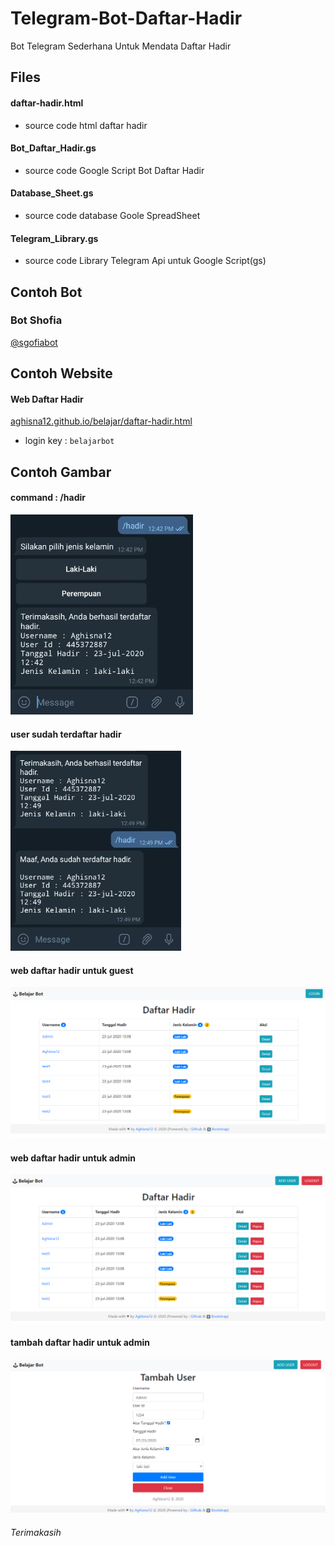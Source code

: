 # Telegram-Bot-Daftar-Hadir
Bot Telegram Sederhana Untuk Mendata Daftar Hadir

## Files
#### daftar-hadir.html
* source code html daftar hadir

#### Bot_Daftar_Hadir.gs
* source code Google Script Bot Daftar Hadir

#### Database_Sheet.gs
* source code database Goole SpreadSheet

#### Telegram_Library.gs
* source code Library Telegram Api untuk Google Script(gs)

## Contoh Bot
### Bot Shofia
[@sgofiabot](https://t.me/shofiabot)

## Contoh Website
#### Web Daftar Hadir
[aghisna12.github.io/belajar/daftar-hadir.html](https://aghisna12.github.io/belajar/daftar-hadir.html)
* login key : ```belajarbot```

## Contoh Gambar
#### command : /hadir
![hadir](https://github.com/Aghisna12/Telegram-Bot-Daftar-Hadir/blob/master/img/hadir.jpg)

#### user sudah terdaftar hadir
![sudah hadir](https://github.com/Aghisna12/Telegram-Bot-Daftar-Hadir/blob/master/img/sudah_hadir.jpg)

#### web daftar hadir untuk guest
![daftar hadir guset](https://github.com/Aghisna12/Telegram-Bot-Daftar-Hadir/blob/master/img/daftar_hadir_guest.png)

#### web daftar hadir untuk admin
![daftar hadir admin](https://github.com/Aghisna12/Telegram-Bot-Daftar-Hadir/blob/master/img/daftar_hadir_admin.png)

#### tambah daftar hadir untuk admin
![tambah hadir admin](https://github.com/Aghisna12/Telegram-Bot-Daftar-Hadir/blob/master/img/tambah_hadir_admin.png)

###### Terimakasih
